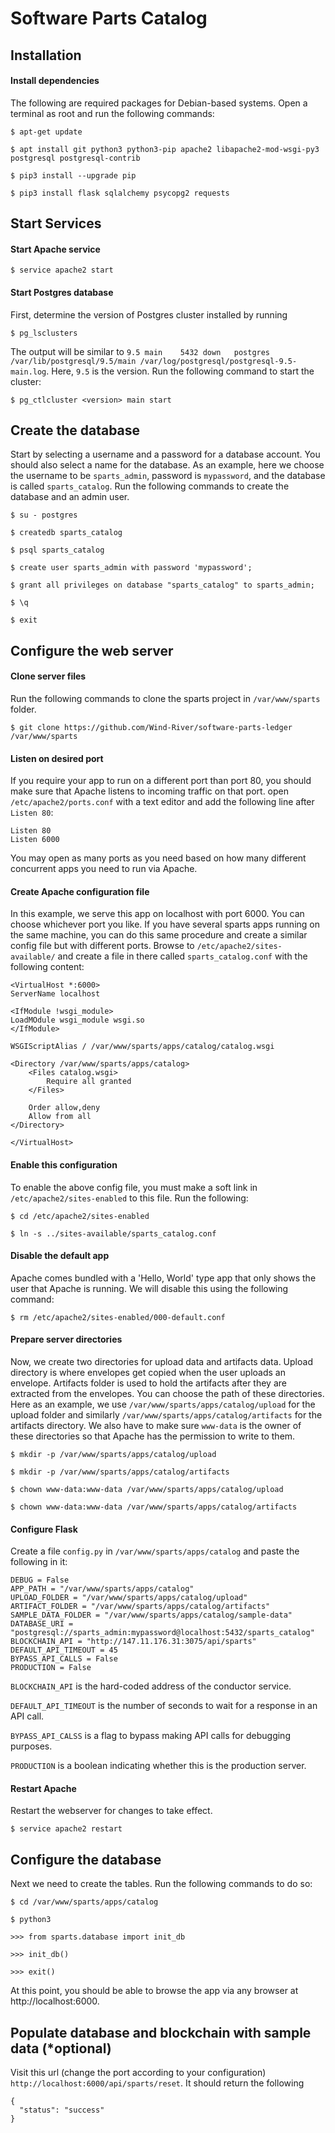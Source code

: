 # Software Parts Catalog #

## Installation ##

#### Install dependencies ####

The following are required packages for Debian-based systems. Open a terminal as root and run the following commands:

    $ apt-get update

    $ apt install git python3 python3-pip apache2 libapache2-mod-wsgi-py3 postgresql postgresql-contrib

    $ pip3 install --upgrade pip

    $ pip3 install flask sqlalchemy psycopg2 requests

## Start Services ##

#### Start Apache service ####
    $ service apache2 start

#### Start Postgres database ####
First, determine the version of Postgres cluster installed by running

    $ pg_lsclusters

The output will be similar to `9.5 main    5432 down   postgres /var/lib/postgresql/9.5/main /var/log/postgresql/postgresql-9.5-main.log`. Here, `9.5` is the version. Run the following command to start the cluster:

    $ pg_ctlcluster <version> main start


## Create the database ##
Start by selecting a username and a password for a database account. You should also select a name for the database. As an example, here we choose the username to be `sparts_admin`, password is `mypassword`, and the database is called `sparts_catalog`. Run the following commands to create the database and an admin user.

    $ su - postgres

    $ createdb sparts_catalog

    $ psql sparts_catalog

    $ create user sparts_admin with password 'mypassword';

    $ grant all privileges on database "sparts_catalog" to sparts_admin;

    $ \q
    
    $ exit

## Configure the web server ##
#### Clone server files ####
Run the following commands to clone the sparts project in `/var/www/sparts` folder.

    $ git clone https://github.com/Wind-River/software-parts-ledger /var/www/sparts

#### Listen on desired port ####

If you require your app to run on a different port than port 80, you should make sure that Apache listens to incoming traffic on that port. open `/etc/apache2/ports.conf` with a text editor and add the following line after `Listen 80`:

    Listen 80
    Listen 6000

You may open as many ports as you need based on how many different concurrent apps you need to run via Apache.

#### Create Apache configuration file ####
In this example, we serve this app on localhost with port 6000. You can choose whichever port you like. If you have several sparts apps running on the same machine, you can do this same procedure and create a similar config file but with different ports. Browse to `/etc/apache2/sites-available/` and create a file in there called `sparts_catalog.conf` with the following content:

    <VirtualHost *:6000>
    ServerName localhost

    <IfModule !wsgi_module>
    LoadMOdule wsgi_module wsgi.so
    </IfModule>

    WSGIScriptAlias / /var/www/sparts/apps/catalog/catalog.wsgi

    <Directory /var/www/sparts/apps/catalog>
        <Files catalog.wsgi>
            Require all granted
        </Files>

        Order allow,deny
        Allow from all
    </Directory>

    </VirtualHost>

#### Enable this configuration ####
To enable the above config file, you must make a soft link in `/etc/apache2/sites-enabled` to this file. Run the following:

    $ cd /etc/apache2/sites-enabled

    $ ln -s ../sites-available/sparts_catalog.conf

#### Disable the default app ####
Apache comes bundled with a 'Hello, World' type app that only shows the user that Apache is running. We will disable this using the following command:

    $ rm /etc/apache2/sites-enabled/000-default.conf

#### Prepare server directories ####
Now, we create two directories for upload data and artifacts data. Upload directory is where envelopes get copied when the user uploads an envelope. Artifacts folder is used to hold the artifacts after they are extracted from the envelopes. You can choose the path of these directories. Here as an example, we use `/var/www/sparts/apps/catalog/upload` for the upload folder and similarly `/var/www/sparts/apps/catalog/artifacts` for the artifacts directory. We also have to make sure `www-data` is the owner of these directories so that Apache has the permission to write to them.

    $ mkdir -p /var/www/sparts/apps/catalog/upload

    $ mkdir -p /var/www/sparts/apps/catalog/artifacts

    $ chown www-data:www-data /var/www/sparts/apps/catalog/upload

    $ chown www-data:www-data /var/www/sparts/apps/catalog/artifacts

#### Configure Flask ####

Create a file `config.py` in `/var/www/sparts/apps/catalog` and paste the following in it:

    DEBUG = False
    APP_PATH = "/var/www/sparts/apps/catalog"
    UPLOAD_FOLDER = "/var/www/sparts/apps/catalog/upload"
    ARTIFACT_FOLDER = "/var/www/sparts/apps/catalog/artifacts"
    SAMPLE_DATA_FOLDER = "/var/www/sparts/apps/catalog/sample-data"
    DATABASE_URI = "postgresql://sparts_admin:mypassword@localhost:5432/sparts_catalog"
    BLOCKCHAIN_API = "http://147.11.176.31:3075/api/sparts"
    DEFAULT_API_TIMEOUT = 45
    BYPASS_API_CALLS = False
    PRODUCTION = False

`BLOCKCHAIN_API` is the hard-coded address of the conductor service.

`DEFAULT_API_TIMEOUT` is the number of seconds to wait for a response in an API call.

`BYPASS_API_CALSS` is a flag to bypass making API calls for debugging purposes.

`PRODUCTION` is a boolean indicating whether this is the production server.


#### Restart Apache ####
Restart the webserver for changes to take effect.

    $ service apache2 restart

## Configure the database ##
Next we need to create the tables. Run the following commands to do so:

    $ cd /var/www/sparts/apps/catalog

    $ python3

	>>> from sparts.database import init_db

	>>> init_db()

	>>> exit()

At this point, you should be able to browse the app via any browser at http://localhost:6000.


## Populate database and blockchain with sample data (*optional) ##

Visit this url (change the port according to your configuration) `http://localhost:6000/api/sparts/reset`. It should return the following

    {
      "status": "success"
    }
